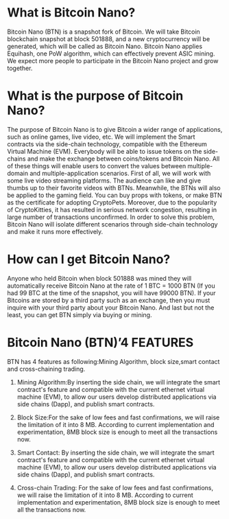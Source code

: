 
What is Bitcoin Nano?
============================
Bitcoin Nano (BTN) is a snapshot fork of Bitcoin. We will take Bitcoin blockchain snapshot at block 501888, and a new cryptocurrency will be generated, which will be called as Bitcoin Nano. Bitcoin Nano applies Equihash, one PoW algorithm, which can effectively prevent ASIC mining. We expect more people to participate in the Bitcoin Nano project and grow together.


What is the purpose of Bitcoin Nano?
=======================================
The purpose of Bitcoin Nano is to give Bitcoin a wider range of applications, such as online games, live video, etc. We will implement the Smart contracts via the side-chain technology, compatible with the Ethereum Virtual Machine (EVM). Everybody will be able to issue tokens on the side-chains and make the exchange between coins/tokens and Bitcoin Nano. All of these things will enable users to convert the values between multiple-domain and multiple-application scenarios. 
First of all, we will work with some live video streaming platforms. The audience can like and give thumbs up to their favorite videos with BTNs. Meanwhile, the BTNs will also be applied to the gaming field. You can buy props with tokens, or make BTN as the certificate for adopting CryptoPets. Moreover, due to the popularity of CryptoKitties, it has resulted in serious network congestion, resulting in large number of transactions unconfirmed. In order to solve this problem, Bitcoin Nano will isolate different scenarios through side-chain technology and make it runs more effectively.



How can I get Bitcoin Nano?
===============================
Anyone who held Bitcoin when block 501888 was mined they will automatically receive Bitcoin Nano at the rate of 1 BTC = 1000 BTN (If you had 99 BTC at the time of the snapshot, you will have 99000 BTN). If your Bitcoins are stored by a third party such as an exchange, then you must inquire with your third party about your Bitcoin Nano. And last but not the least, you can get BTN simply via buying or mining.



Bitcoin Nano (BTN)’4 FEATURES
=====================================
BTN has 4 features as following:Mining Algorithm, block size,smart contact and cross-chaining trading.

  1. Mining Algorithm:By inserting the side chain, we will integrate the smart contract's feature and compatible with the current ethernet virtual machine (EVM), to allow our users develop distributed applications via side chains (Dapp), and publish smart contracts.
  
  2. Block Size:For the sake of low fees and fast confirmations, we will raise the limitation of it into 8 MB. According to current implementation and experimentation, 8MB block size is enough to meet all the transactions now.
  
  3. Smart Contact: By inserting the side chain, we will integrate the smart contract's feature and compatible with the current ethernet virtual machine (EVM), to allow our users develop distributed applications via side chains (Dapp), and publish smart contracts.
  
  4. Cross-chain Trading: For the sake of low fees and fast confirmations, we will raise the limitation of it into 8 MB. According to current implementation and experimentation, 8MB block size is enough to meet all the transactions now.





